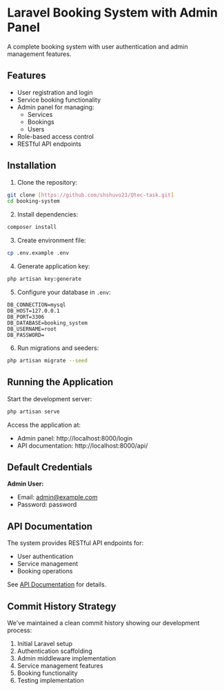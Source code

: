 # Laravel Booking System with Admin Panel

A complete booking system with user authentication and admin management features.

## Features

- User registration and login
- Service booking functionality
- Admin panel for managing:
  - Services
  - Bookings
  - Users
- Role-based access control
- RESTful API endpoints

## Installation

1. Clone the repository:
```bash
git clone [https://github.com/shshuvo23/Qtec-task.git]
cd booking-system
```

2. Install dependencies:
```bash
composer install
```

3. Create environment file:
```bash
cp .env.example .env
```

4. Generate application key:
```bash
php artisan key:generate
```

5. Configure your database in `.env`:
```env
DB_CONNECTION=mysql
DB_HOST=127.0.0.1
DB_PORT=3306
DB_DATABASE=booking_system
DB_USERNAME=root
DB_PASSWORD=
```

6. Run migrations and seeders:
```bash
php artisan migrate --seed
```

## Running the Application

Start the development server:
```bash
php artisan serve
```

Access the application at:
- Admin panel: http://localhost:8000/login
- API documentation: http://localhost:8000/api/


## Default Credentials

**Admin User:**
- Email: admin@example.com
- Password: password


## API Documentation

The system provides RESTful API endpoints for:
- User authentication
- Service management
- Booking operations

See [API Documentation](API.md) for details.

## Commit History Strategy

We've maintained a clean commit history showing our development process:
1. Initial Laravel setup
2. Authentication scaffolding
3. Admin middleware implementation
4. Service management features
5. Booking functionality
6. Testing implementation
